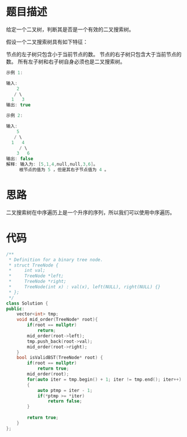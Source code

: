 # 题目描述

给定一个二叉树，判断其是否是一个有效的二叉搜索树。

假设一个二叉搜索树具有如下特征：

节点的左子树只包含小于当前节点的数。
节点的右子树只包含大于当前节点的数。
所有左子树和右子树自身必须也是二叉搜索树。

```c++
示例 1:

输入:
    2
   / \
  1   3
输出: true
```
```c++
示例 2:

输入:
    5
   / \
  1   4
     / \
    3   6
输出: false
解释: 输入为: [5,1,4,null,null,3,6]。
     根节点的值为 5 ，但是其右子节点值为 4 。
```

# 思路
二叉搜索树在中序遍历上是一个升序的序列，所以我们可以使用中序遍历。

# 代码
```c++
/**
 * Definition for a binary tree node.
 * struct TreeNode {
 *     int val;
 *     TreeNode *left;
 *     TreeNode *right;
 *     TreeNode(int x) : val(x), left(NULL), right(NULL) {}
 * };
 */
class Solution {
public:
    vector<int> tmp;
    void mid_order(TreeNode* root){
        if(root == nullptr)
            return;
        mid_order(root->left);
        tmp.push_back(root->val);
        mid_order(root->right);
    }
    bool isValidBST(TreeNode* root) {
        if(root == nullptr)
            return true;
        mid_order(root);
        for(auto iter = tmp.begin() + 1; iter != tmp.end(); iter++)
        {
            auto ptmp = iter - 1;
            if(*ptmp >= *iter)
                return false;
        }
        
        return true;
    }
};
```